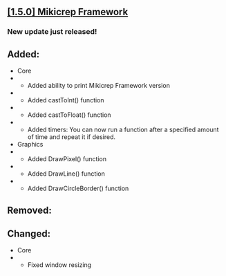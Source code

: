 ## [[1.5.0] Mikicrep Framework](https://miki.macakom.net/projects/mf)
### New update just released!

## Added:
- Core
- - Added ability to print Mikicrep Framework version
- - Added castToInt() function
- - Added castToFloat() function
- - Added timers: You can now run a function after a specified amount of time and repeat it if desired.
- Graphics
- - Added DrawPixel() function
- - Added DrawLine() function
- - Added DrawCircleBorder() function

## Removed:

## Changed:
- Core
- - Fixed window resizing
